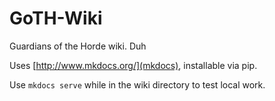 # GoTH-Wiki
Guardians of the Horde wiki. Duh

Uses [http://www.mkdocs.org/](mkdocs), installable via pip.

Use `mkdocs serve` while in the wiki directory to test local work.
